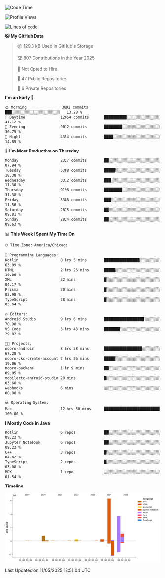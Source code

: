 <!--START_SECTION:waka-->
![Code Time](http://img.shields.io/badge/Code%20Time-1%2C255%20hrs%205%20mins-blue)

![Profile Views](http://img.shields.io/badge/Profile%20Views-0-blue)

![Lines of code](https://img.shields.io/badge/From%20Hello%20World%20I%27ve%20Written-12.8%20million%20lines%20of%20code-blue)

**🐱 My GitHub Data** 

> 📦 129.3 kB Used in GitHub's Storage 
 > 
> 🏆 807 Contributions in the Year 2025
 > 
> 🚫 Not Opted to Hire
 > 
> 📜 47 Public Repositories 
 > 
> 🔑 6 Private Repositories 
 > 
**I'm an Early 🐤** 

```text
🌞 Morning                3892 commits        ███░░░░░░░░░░░░░░░░░░░░░░   13.28 % 
🌆 Daytime                12054 commits       ██████████░░░░░░░░░░░░░░░   41.12 % 
🌃 Evening                9012 commits        ████████░░░░░░░░░░░░░░░░░   30.75 % 
🌙 Night                  4354 commits        ████░░░░░░░░░░░░░░░░░░░░░   14.85 % 
```
📅 **I'm Most Productive on Thursday** 

```text
Monday                   2327 commits        ██░░░░░░░░░░░░░░░░░░░░░░░   07.94 % 
Tuesday                  5388 commits        █████░░░░░░░░░░░░░░░░░░░░   18.38 % 
Wednesday                3312 commits        ███░░░░░░░░░░░░░░░░░░░░░░   11.30 % 
Thursday                 9198 commits        ████████░░░░░░░░░░░░░░░░░   31.38 % 
Friday                   3388 commits        ███░░░░░░░░░░░░░░░░░░░░░░   11.56 % 
Saturday                 2875 commits        ██░░░░░░░░░░░░░░░░░░░░░░░   09.81 % 
Sunday                   2824 commits        ██░░░░░░░░░░░░░░░░░░░░░░░   09.63 % 
```


📊 **This Week I Spent My Time On** 

```text
🕑︎ Time Zone: America/Chicago

💬 Programming Languages: 
Kotlin                   8 hrs 5 mins        ████████████████░░░░░░░░░   63.09 % 
HTML                     2 hrs 26 mins       █████░░░░░░░░░░░░░░░░░░░░   19.06 % 
XML                      32 mins             █░░░░░░░░░░░░░░░░░░░░░░░░   04.17 % 
Prisma                   30 mins             █░░░░░░░░░░░░░░░░░░░░░░░░   03.98 % 
TypeScript               28 mins             █░░░░░░░░░░░░░░░░░░░░░░░░   03.64 % 

🔥 Editors: 
Android Studio           9 hrs 6 mins        ██████████████████░░░░░░░   70.98 % 
VS Code                  3 hrs 43 mins       ███████░░░░░░░░░░░░░░░░░░   29.02 % 

🐱‍💻 Projects: 
nooro-android            8 hrs 38 mins       █████████████████░░░░░░░░   67.28 % 
nooro-ckc-create-account 2 hrs 26 mins       █████░░░░░░░░░░░░░░░░░░░░   19.06 % 
nooro-backend            1 hr 9 mins         ██░░░░░░░░░░░░░░░░░░░░░░░   09.05 % 
mobilertc-android-studio 28 mins             █░░░░░░░░░░░░░░░░░░░░░░░░   03.68 % 
webhooks                 6 mins              ░░░░░░░░░░░░░░░░░░░░░░░░░   00.88 % 

💻 Operating System: 
Mac                      12 hrs 50 mins      █████████████████████████   100.00 % 
```

**I Mostly Code in Java** 

```text
Kotlin                   6 repos             ██░░░░░░░░░░░░░░░░░░░░░░░   09.23 % 
Jupyter Notebook         6 repos             ██░░░░░░░░░░░░░░░░░░░░░░░   09.23 % 
C++                      3 repos             █░░░░░░░░░░░░░░░░░░░░░░░░   04.62 % 
TypeScript               2 repos             █░░░░░░░░░░░░░░░░░░░░░░░░   03.08 % 
MDX                      1 repo              ░░░░░░░░░░░░░░░░░░░░░░░░░   01.54 % 
```



**Timeline**

![Lines of Code chart](https://raw.githubusercontent.com/phanijsp/phanijsp/main/assets/bar_graph.png)


 Last Updated on 11/05/2025 18:51:04 UTC
<!--END_SECTION:waka-->
